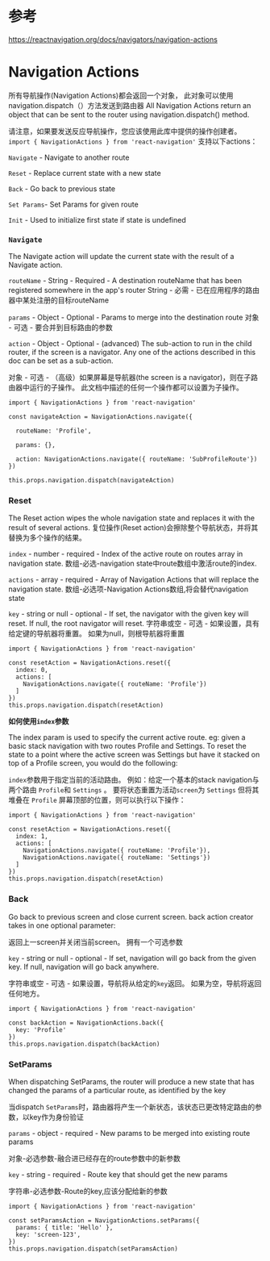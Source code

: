 
# 参考

https://reactnavigation.org/docs/navigators/navigation-actions


# Navigation Actions

所有导航操作(Navigation Actions)都会返回一个对象， 此对象可以使用navigation.dispatch（）方法发送到路由器
All Navigation Actions return an object that can be sent to the router using navigation.dispatch() method.

请注意，如果要发送反应导航操作，您应该使用此库中提供的操作创建者。`import { NavigationActions } from 'react-navigation'`
支持以下actions：

`Navigate` - Navigate to another route

`Reset` - Replace current state with a new state

`Back` - Go back to previous state

`Set Params`- Set Params for given route

`Init` - Used to initialize first state if state is undefined

### `Navigate`

The Navigate action will update the current state with the result of a Navigate action.

`routeName` - String - Required - A destination routeName that has been registered somewhere in the app's router
String - 必需 - 已在应用程序的路由器中某处注册的目标routeName

`params` - Object - Optional - Params to merge into the destination route
对象 - 可选 - 要合并到目标路由的参数

`action` - Object - Optional - (advanced) The sub-action to run in the child router, if the screen is a navigator. Any one of the actions described in this doc can be set as a sub-action.

对象 - 可选 - （高级）如果屏幕是导航器(the screen is a navigator)，则在子路由器中运行的子操作。 此文档中描述的任何一个操作都可以设置为子操作。

```
import { NavigationActions } from 'react-navigation'

const navigateAction = NavigationActions.navigate({

  routeName: 'Profile',

  params: {},

  action: NavigationActions.navigate({ routeName: 'SubProfileRoute'})
})

this.props.navigation.dispatch(navigateAction)

```

### Reset

The Reset action wipes the whole navigation state and replaces it with the result of several actions.
复位操作(Reset action)会擦除整个导航状态，并将其替换为多个操作的结果。

`index` - number - required - Index of the active route on routes array in navigation state.
数组-必选-navigation state中route数组中激活route的index.

`actions` - array - required - Array of Navigation Actions that will replace the navigation state.
数组-必选项-Navigation Actions数组,将会替代navigation state

`key` - string or null - optional - If set, the navigator with the given key will reset. If null, the root navigator will reset.
字符串或空 - 可选 - 如果设置，具有给定键的导航器将重置。 如果为null，则根导航器将重置

```
import { NavigationActions } from 'react-navigation'

const resetAction = NavigationActions.reset({
  index: 0,
  actions: [
    NavigationActions.navigate({ routeName: 'Profile'})
  ]
})
this.props.navigation.dispatch(resetAction)

```
**如何使用`index`参数**

The index param is used to specify the current active route.
eg: given a basic stack navigation with two routes Profile and Settings. To reset the state to a point where the active screen was Settings but have it stacked on top of a Profile screen, you would do the following:

`index`参数用于指定当前的活动路由。
例如：给定一个基本的stack navigation与两个路由 `Profile`和 `Settings` 。 要将状态重置为活动`screen`为 `Settings` 但将其堆叠在 `Profile` 屏幕顶部的位置，则可以执行以下操作：

```
import { NavigationActions } from 'react-navigation'

const resetAction = NavigationActions.reset({
  index: 1,
  actions: [
    NavigationActions.navigate({ routeName: 'Profile'}),
    NavigationActions.navigate({ routeName: 'Settings'})
  ]
})
this.props.navigation.dispatch(resetAction)

```

### Back

Go back to previous screen and close current screen. back action creator takes in one optional parameter:

返回上一screen并关闭当前screen。 拥有一个可选参数

`key` - string or null - optional - If set, navigation will go back from the given key. If null, navigation will go back anywhere.

字符串或空 - 可选 - 如果设置，导航将从给定的`key`返回。 如果为空，导航将返回任何地方。

```
import { NavigationActions } from 'react-navigation'

const backAction = NavigationActions.back({
  key: 'Profile'
})
this.props.navigation.dispatch(backAction)
```

### SetParams

When dispatching SetParams, the router will produce a new state that has changed the params of a particular route, as identified by the key

当dispatch `SetParams`时，路由器将产生一个新状态，该状态已更改特定路由的参数，以key作为身份验证

`params` - object - required - New params to be merged into existing route params

对象-必选参数-融合进已经存在的route参数中的新参数

`key` - string - required - Route key that should get the new params

字符串-必选参数-Route的key,应该分配给新的参数 

```
import { NavigationActions } from 'react-navigation'

const setParamsAction = NavigationActions.setParams({
  params: { title: 'Hello' },
  key: 'screen-123',
})
this.props.navigation.dispatch(setParamsAction)
```






